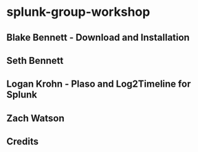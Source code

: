 # splunk-group-workshop

## Blake Bennett - Download and Installation

## Seth Bennett

## Logan Krohn - Plaso and Log2Timeline for Splunk

## Zach Watson

## Credits
